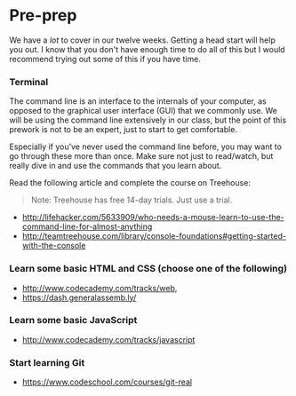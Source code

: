 # Pre-prep

We have a *lot* to cover in our twelve weeks. Getting a head start will help you out. I know that you don't have enough time to do all of this but I would recommend trying out some of this if you have time.

### Terminal

The command line is an interface to the internals of your computer, as opposed to the graphical user interface (GUI) that we commonly use. We will be using the command line extensively in our class, but the point of this prework is not to be an expert, just to start to get comfortable.

Especially if you’ve never used the command line before, you may want to go through these more than once. Make sure not just to read/watch, but really dive in and use the commands that you learn about.

Read the following article and complete the course on Treehouse:

> Note: Treehouse has free 14-day trials. Just use a trial.

- http://lifehacker.com/5633909/who-needs-a-mouse-learn-to-use-the-command-line-for-almost-anything
- http://teamtreehouse.com/library/console-foundations#getting-started-with-the-console

### Learn some basic HTML and CSS (choose one of the following)

- http://www.codecademy.com/tracks/web,
- https://dash.generalassemb.ly/

### Learn some basic JavaScript

- http://www.codecademy.com/tracks/javascript

### Start learning Git

- https://www.codeschool.com/courses/git-real
